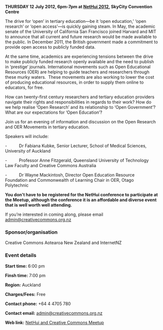 <html><body><strong>THURSDAY 12 July 2012, 6pm-7pm at </strong><a href="http://nethui.org.nz/events" target="_self"><strong>NetHui 2012</strong></a><strong>, SkyCity Convention Centre</strong>



The drive for ‘open’ in tertiary education—be it ‘open education,’ ‘open research’ or ‘open access’—is quickly gaining steam. In May, the academic senate of the University of California San Francisco joined Harvard and MIT to announce that all current and future research would be made available to the public. In December 2011, the British government made a commitment to provide open access to publicly funded data.



At the same time, academics are experiencing tensions between the drive to make publicly funded research openly available and the need to publish in ‘prestige’ journals. International movements such as Open Educational Resources (OER) are helping to guide teachers and researchers through these murky waters.  These movements are also working to lower the cost of producing educational resources, in order to supply them online to educators, for free.



How can twenty-first century researchers and tertiary education providers navigate their rights and responsibilities in regards to their work? How do we help realise ‘Open Research’ and its relationship to ‘Open Government’? What are our expectations for ‘Open Education’?



Join us for an evening of information and discussion on the Open Research and OER Movements in tertiary education.



Speakers will include:



-          Dr Fabiana Kubke, Senior Lecturer, School of Medical Sciences, University of Auckland



-          Professor Anne Fitzgerald, Queensland University of Technology Law Faculty and Creative Commons Australia



-          Dr Wayne Mackintosh, Director Open Education Resource Foundation and Commonwealth of Learning Chair in OER, Otago Polytechnic



<strong>You don't have to be registered for the NetHui conference to participate at the Meetup, although the conference it is an affordable and diverse event that is well worth well attending.</strong>



If you’re interested in coming along, please email <a href="mailto:admin@creativecommons.org.nz" target="_self">admin@creativecommons.org.nz</a>

<h3>Sponsor/organisation</h3>

Creative Commons Aotearoa New Zealand and InternetNZ

<h3>Event details</h3>

<strong>Start time:</strong> 6:00 pm



<strong>Finsh time:</strong> 7:00 pm



<strong>Region:</strong> Auckland



<strong>Charges/Fees:</strong> Free



<strong>Contact phone:</strong> +64 4 4705 780



<strong>Contact email:</strong> <a href="mailto:admin@creativecommons.org.nz">admin@creativecommons.org.nz</a>



<strong>Web link:</strong> <a href="http://nethui.org.nz/events">NetHui and Creative Commons Meetup </a></body></html>